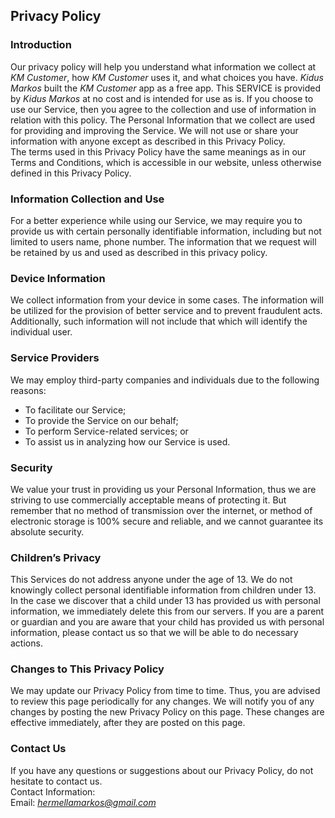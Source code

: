 Privacy Policy  
----------------

### Introduction  
Our privacy policy will help you understand what information we collect at *KM Customer*, how *KM Customer* uses it, and what choices you have.
*Kidus Markos* built the *KM Customer* app as a free app. This SERVICE is provided by *Kidus Markos* at no cost and is intended for use as is.
If you choose to use our Service, then you agree to the collection and use of information in  relation with this policy. The Personal Information that we collect are used for providing and improving the Service. We will not use or share your information with anyone except as described in this Privacy Policy.  
The terms used in this Privacy Policy have the same meanings as in our Terms and Conditions, which is accessible in our website, unless otherwise  defined in this Privacy Policy.

### Information Collection and Use  
For a better experience while using our Service, we may require you to provide us with certain personally identifiable information, including but not limited to users name, phone number. The information that we request will be retained by us and used as described in this privacy policy.   

### Device Information  
We collect information from your device in some cases. The information will be utilized for the provision of better service and to prevent fraudulent acts. Additionally, such information will not include that which will identify the individual user.  

### Service Providers  
We may employ third-party companies and individuals due to the following reasons:  
* To facilitate our Service;
* To provide the Service on our behalf;
* To perform Service-related services; or
* To assist us in analyzing how our Service is used.  

### Security  
We value your trust in providing us your Personal Information, thus we are striving to use commercially acceptable means of protecting it. But remember that no method of transmission over  the internet, or method of electronic storage is 100% secure and reliable, and we cannot guarantee its absolute security.  

### Children’s Privacy  
This Services do not address anyone under the age of 13. We do not knowingly collect personal identifiable information from children under 13. In the case we discover that a child under 13 has provided us with personal information, we immediately delete this from our servers. If you  are  a  parent  or  guardian and you are aware that your child has provided us with personal information, please contact us so that we will be able to do necessary actions.  

### Changes to This Privacy Policy  
We may update our Privacy Policy from time to time. Thus, you are advised to review this page periodically for any changes. We will notify you of any changes by posting the new Privacy Policy on this page. These changes are effective immediately, after they are posted on this page.  

### Contact Us  
If you have any questions or suggestions about our Privacy Policy, do not hesitate to contact us.  
Contact Information:  
Email: *hermellamarkos@gmail.com*  
